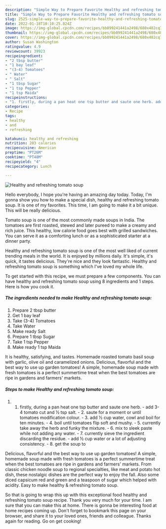 ```yaml
---
description: "Simple Way to Prepare Favorite Healthy and refreshing tomato soup"
title: "Simple Way to Prepare Favorite Healthy and refreshing tomato soup"
slug: 2525-simple-way-to-prepare-favorite-healthy-and-refreshing-tomato-soup
date: 2022-01-18T10:10:25.824Z
image: https://img-global.cpcdn.com/recipes/bb099241441a2498/680x482cq70/healthy-and-refreshing-tomato-soup-recipe-main-photo.jpg
thumbnail: https://img-global.cpcdn.com/recipes/bb099241441a2498/680x482cq70/healthy-and-refreshing-tomato-soup-recipe-main-photo.jpg
cover: https://img-global.cpcdn.com/recipes/bb099241441a2498/680x482cq70/healthy-and-refreshing-tomato-soup-recipe-main-photo.jpg
author: Susan Washington
ratingvalue: 4.9
reviewcount: 39923
recipeingredient:
- "2 tbsp butter"
- "1 bay leaf"
- "(3-4) Tomatoes"
- " Water"
- " Salt"
- "1 tbsp Sugar"
- "1 tsp Pepper"
- "1 tsp Maida"
recipeinstructions:
- "1. firstly, during a pan heat one tsp butter and saute one herb. add 3-4 tomato cut and ½ tsp salt. 2. saute for a moment or until tomatoes modification colour. 3. add ½ cup water, cowl and boil for ten minutes. 4. boil until tomatoes flip soft and mushy. 5. currently take away the herb and funky the mixture. 6. mix to sleek paste while not adding any water. 7. currently sieve the ingredient discarding the residue. add ½ cup water or a lot of adjusting consistency. 8. get the soup to"
categories:
- Recipe
tags:
- healthy
- and
- refreshing

katakunci: healthy and refreshing 
nutrition: 203 calories
recipecuisine: American
preptime: "PT26M"
cooktime: "PT48M"
recipeyield: "4"
recipecategory: Lunch

---
```



![Healthy and refreshing tomato soup](https://img-global.cpcdn.com/recipes/bb099241441a2498/680x482cq70/healthy-and-refreshing-tomato-soup-recipe-main-photo.jpg)

Hello everybody, I hope you're having an amazing day today. Today, I'm gonna show you how to make a special dish, healthy and refreshing tomato soup. It is one of my favorites. This time, I am going to make it a bit unique. This will be really delicious.

Tomato soup is one of the most commonly made soups in India. The tomatoes are first roasted, stewed and later pureed to make a creamy and rich juice. This healthy, low calorie food goes best with grilled sandwiches. You can serve it as a comforting lunch or as a sophisticated starter at a dinner party.

Healthy and refreshing tomato soup is one of the most well liked of current trending meals in the world. It is enjoyed by millions daily. It's simple, it's quick, it tastes delicious. They're nice and they look fantastic. Healthy and refreshing tomato soup is something which I've loved my whole life.


To get started with this recipe, we must prepare a few components. You can have healthy and refreshing tomato soup using 8 ingredients and 1 steps. Here is how you cook it.

<!--inarticleads1-->

##### The ingredients needed to make Healthy and refreshing tomato soup:

1. Prepare 2 tbsp butter
1. Get 1 bay leaf
1. Take (3-4) Tomatoes
1. Take  Water
1. Make ready  Salt
1. Prepare 1 tbsp Sugar
1. Take 1 tsp Pepper
1. Make ready 1 tsp Maida


It is healthy, satisfying, and tastes. Homemade roasted tomato basil soup with garlic, olive oil and caramelized onions. Delicious, flavorful and the best way to use up garden tomatoes! A simple, homemade soup made with fresh tomatoes is a perfect summertime treat when the best tomatoes are ripe in gardens and farmers' markets. 

<!--inarticleads2-->

##### Steps to make Healthy and refreshing tomato soup:

1. 1. firstly, during a pan heat one tsp butter and saute one herb. - add 3-4 tomato cut and ½ tsp salt. - 2. saute for a moment or until tomatoes modification colour. - 3. add ½ cup water, cowl and boil for ten minutes. - 4. boil until tomatoes flip soft and mushy. - 5. currently take away the herb and funky the mixture. - 6. mix to sleek paste while not adding any water. - 7. currently sieve the ingredient discarding the residue. - add ½ cup water or a lot of adjusting consistency. - 8. get the soup to


Delicious, flavorful and the best way to use up garden tomatoes! A simple, homemade soup made with fresh tomatoes is a perfect summertime treat when the best tomatoes are ripe in gardens and farmers' markets. From classic chicken noodle soup to regional specialties, like meat and potato hot dish, these nostalgic dishes are the perfect way to enjoy the fall. Also some diced capsicum red and green and a teaspoon of sugar which helped with acidity. Easy to make healthy & refreshing tomato soup. 

So that is going to wrap this up with this exceptional food healthy and refreshing tomato soup recipe. Thank you very much for your time. I am sure that you can make this at home. There is gonna be interesting food at home recipes coming up. Don't forget to bookmark this page on your browser, and share it to your loved ones, friends and colleague. Thanks again for reading. Go on get cooking!
